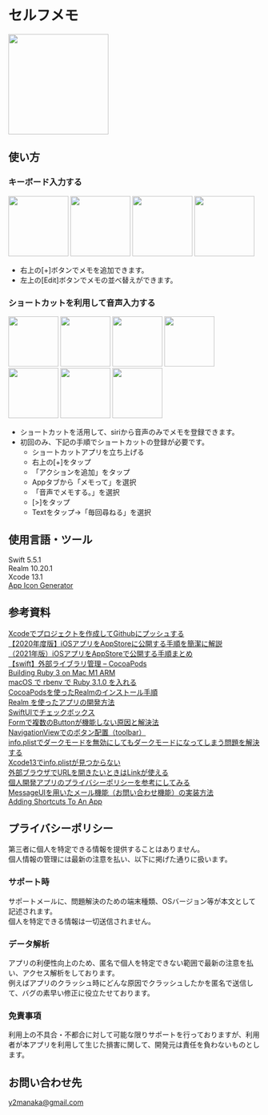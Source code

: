 # セルフメモ

<img src="https://user-images.githubusercontent.com/54618797/149664790-aee50ec7-b42f-4a4f-a5b4-b54d63321746.png" width="200">

## 使い方

### キーボード入力する

<img src="https://user-images.githubusercontent.com/54618797/149664825-7e0af38b-7228-49cb-8469-3c714d28e324.png" width="120"> <img src="https://user-images.githubusercontent.com/54618797/149664957-cb4676b2-fb71-488d-92b5-a7d4d2ff7803.png" width="120"> <img src="https://user-images.githubusercontent.com/54618797/149665784-a4e1cec4-a3e3-47a9-92ba-b0ba1c11cc58.jpeg" width="120"> <img src="https://user-images.githubusercontent.com/54618797/149664881-4e1faada-872e-4d02-a19f-0ddae02f3d4f.png" width="120">

- 右上の[+]ボタンでメモを追加できます。
- 左上の[Edit]ボタンでメモの並べ替えができます。
  
### ショートカットを利用して音声入力する

<img src="https://user-images.githubusercontent.com/54618797/149665583-3d76a959-e223-4e32-83b1-5397ac22bb59.png" width="100"> <img src="https://user-images.githubusercontent.com/54618797/149665420-bffa9a94-c265-4ee6-a3c7-2eebffdca5b1.png" width="100"> <img src="https://user-images.githubusercontent.com/54618797/149665463-a12d4668-fa29-4a5f-8a24-c582e8f21cd3.png" width="100"> <img src="https://user-images.githubusercontent.com/54618797/149665465-f0a7ff16-5139-47e4-b17f-332d5633cff4.png" width="100"> <img src="https://user-images.githubusercontent.com/54618797/149665472-4fbc55a7-e30b-4602-a48f-095982f1ed40.png" width="100"> <img src="https://user-images.githubusercontent.com/54618797/149665475-fb77fd6b-fc53-473c-a508-37988bdda25a.png" width="100"> <img src="https://user-images.githubusercontent.com/54618797/149665483-62ec30cd-7abd-4841-95e0-8649144a2ef6.png" width="100"> 

- ショートカットを活用して、siriから音声のみでメモを登録できます。
- 初回のみ、下記の手順でショートカットの登録が必要です。
    - ショートカットアプリを立ち上げる
    - 右上の[+]をタップ
    - 「アクションを追加」をタップ
    - Appタブから「メモって」を選択
    - 「音声でメモする。」を選択
    - [>]をタップ
    - Textをタップ→「毎回尋ねる」を選択

## 使用言語・ツール
Swift 5.5.1  
Realm 10.20.1   
Xcode 13.1   
[App Icon Generator](https://appicon.co/)   
## 参考資料
[Xcodeでプロジェクトを作成してGithubにプッシュする](https://swiswiswift.com/2020-12-03/)   
[【2020年度版】iOSアプリをAppStoreに公開する手順を簡潔に解説](https://qiita.com/Labi/items/3b71b8f5ef065904c1de)   
[（2021年版）iOSアプリをAppStoreで公開する手順まとめ](https://zenn.dev/moutend/articles/feebf0120dce6e6426fa)  
[【swift】外部ライブラリ管理 – CocoaPods](https://pomarano.site/ios/119/)    
[Building Ruby 3 on Mac M1 ARM](https://brandur.org/fragments/ruby-3-on-m1)   
[macOS で rbenv で Ruby 3.1.0 を入れる](https://nomad.office-aship.info/macos-rbenv/)   
[CocoaPodsを使ったRealmのインストール手順](https://naoya-ono.com/swift/realm-install/)  
[Realm を使ったアプリの開発方法](https://software.small-desk.com/development/2020/09/05/realmxcode12-realm-step1/)     
[SwiftUIでチェックボックス](https://zenn.dev/kazuchanfl/articles/f9b364c63ad3a7)   
[Formで複数のButtonが機能しない原因と解決法](https://www.choge-blog.com/programming/swiftuiform%E3%81%A7%E8%A4%87%E6%95%B0%E3%81%AEbutton%E3%81%8C%E6%A9%9F%E8%83%BD%E3%81%97%E3%81%AA%E3%81%84%E5%8E%9F%E5%9B%A0%E3%81%A8%E8%A7%A3%E6%B1%BA%E6%B3%95/)   
[NavigationViewでのボタン配置（toolbar）](https://capibara1969.com/3045/)   
[info.plistでダークモードを無効にしてもダークモードになってしまう問題を解決する](https://qiita.com/antk/items/b9f95a5cdfc32341b2a5)   
[Xcode13でinfo.plistが見つからない](https://zenn.dev/yuma1217/articles/cd4c79b39266e4)  
[外部ブラウザでURLを開きたいときはLinkが使える](https://weblion303.net/2386)   
[個人開発アプリのプライバシーポリシーを参考にしてみる](https://buchio.ever.jp/how-privacy-policy/)  
[MessageUIを用いたメール機能（お問い合わせ機能）の実装方法](https://qiita.com/nkekisasa222/items/4e110b4d43016ea8846a)  
[Adding Shortcuts To An App](https://toolboxpro.app/blog/adding-shortcuts-to-an-app-1)  
## プライバシーポリシー
第三者に個人を特定できる情報を提供することはありません。  
個人情報の管理には最新の注意を払い、以下に掲げた通りに扱います。  

### サポート時
サポートメールに、問題解決のための端末種類、OSバージョン等が本文として記述されます。  
個人を特定できる情報は一切送信されません。  

### データ解析
アプリの利便性向上のため、匿名で個人を特定できない範囲で最新の注意を払い、アクセス解析をしております。  
例えばアプリのクラッシュ時にどんな原因でクラッシュしたかを匿名で送信して、バグの素早い修正に役立たせております。  

### 免責事項
利用上の不具合・不都合に対して可能な限りサポートを行っておりますが、利用者が本アプリを利用して生じた損害に関して、開発元は責任を負わないものとします。

## お問い合わせ先
y2manaka@gmail.com
